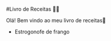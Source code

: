 #Livro de Receitas :man_cook:



Olá! Bem vindo ao meu livro de receitas:wave:



- Estrogonofe de frango

  
